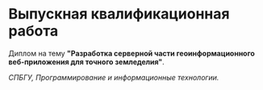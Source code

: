 # Выпускная квалификационная работа 

Диплом на тему __"Разработка серверной части геоинформационного веб-приложения для точного земледелия"__.

_СПБГУ, Программирование и информационные технологии._
